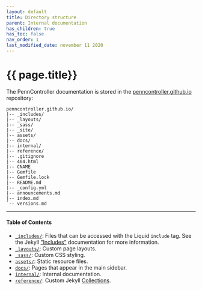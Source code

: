 ```yaml
---
layout: default
title: Directory structure
parent: Internal documentation
has_children: true
has_toc: false
nav_order: 1
last_modified_date: november 11 2020
---
```


# {{ page.title}}

The PennController documentation is stored in the [penncontroller.github.io](https://github.com/PennController/penncontroller.github.io) repository:

```treeview
penncontroller.github.io/
|-- _includes/
|-- _layouts/
|-- _sass/
|-- _site/
|-- assets/
|-- docs/
|-- internal/
|-- reference/
|-- .gitignore
|-- 404.html
|-- CNAME
|-- Gemfile
|-- Gemfile.lock
|-- README.md
|-- _config.yml
|-- announcements.md
|-- index.md
`-- versions.md
```

---

#### Table of Contents

+ [`_includes/`]({{site.baseurl}}/internal/directory-structure/includes): Files that can be accessed with the Liquid `include` tag. See the Jekyll ["Includes"](https://jekyllrb.com/docs/includes/) documentation for more information.
+ [`_layouts/`]({{site.baseurl}}/internal/directory-structure/layouts): Custom page layouts.
+ [`_sass/`]({{site.baseurl}}/internal/directory-structure/sass): Custom CSS styling.
+ [`assets/`]({{site.baseurl}}/internal/directory-structure/assets): Static resource files.
+ [`docs/`]({{site.baseurl}}/internal/directory-structure/docs): Pages that appear in the main sidebar.
+ [`internal/`]({{site.baseurl}}/internal/directory-structure/internal): Internal documentation.
+ [`reference/`]({{site.baseurl}}/internal/directory-structure/reference): Custom Jekyll [Collections](https://jekyllrb.com/docs/step-by-step/09-collections/).
